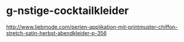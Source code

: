 g-nstige-cocktailkleider
========================

http://www.liebmode.com/perlen-applikation-mit-printmuster-chiffon-stretch-satin-herbst-abendkleider-p-356
